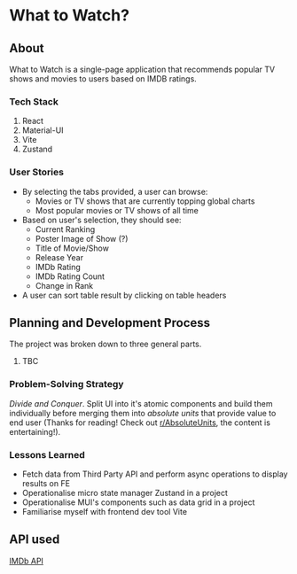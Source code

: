 # What to Watch?

## About
What to Watch is a single-page application that recommends popular TV shows and movies to users based on IMDB ratings.

### Tech Stack

1. React
2. Material-UI
3. Vite
4. Zustand

### User Stories

* By selecting the tabs provided, a user can browse:
    * Movies or TV shows that are currently topping global charts
    * Most popular movies or TV shows of all time    
* Based on user's selection, they should see:
    * Current Ranking
    * Poster Image of Show (?)
    * Title of Movie/Show
    * Release Year 
    * IMDb Rating
    * IMDb Rating Count
    * Change in Rank
* A user can sort table result by clicking on table headers

## Planning and Development Process

The project was broken down to three general parts. 
1. TBC  

### Problem-Solving Strategy

_Divide and Conquer_. Split UI into it's atomic components and build them individually before merging them into _absolute units_ that provide value to end user (Thanks for reading! Check out [r/AbsoluteUnits](https://www.reddit.com/r/AbsoluteUnits/), the content is entertaining!).

### Lessons Learned

* Fetch data from Third Party API and perform async operations to display results on FE
* Operationalise micro state manager Zustand in a project
* Operationalise MUI's components such as data grid in a project
* Familiarise myself with frontend dev tool Vite



## API used

[IMDb API](https://imdb-api.com/api/)